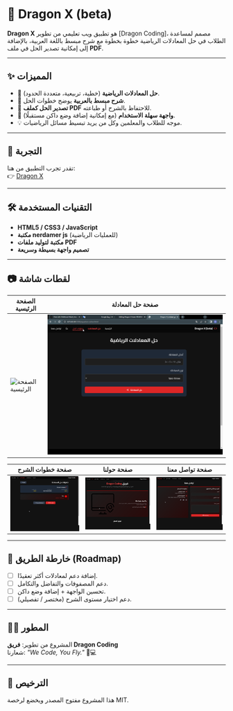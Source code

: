 # 🐉 Dragon X (beta)

**Dragon X** هو تطبيق ويب تعليمي من تطوير [Dragon Coding]، مصمم لمساعدة الطلاب في حل المعادلات الرياضية خطوة بخطوة مع شرح مبسط باللغة العربية، بالإضافة إلى إمكانية تصدير الحل في ملف **PDF**.

---

## ✨ المميزات

- 🔢 **حل المعادلات الرياضية** (خطية، تربيعية، متعددة الحدود).
- 📝 **شرح مبسط بالعربية** يوضح خطوات الحل.
- 📄 **تصدير الحل كملف PDF** للاحتفاظ بالشرح أو طباعته.
- 🌙 **واجهة سهلة الاستخدام** (مع إمكانية إضافة وضع داكن مستقبلًا).
- 💡 موجه للطلاب والمعلمين وكل من يريد تبسيط مسائل الرياضيات.

---

## 🚀 التجربة

تقدر تجرب التطبيق من هنا:  
👉 [Dragon X](https://dragon-x.infinityfreeapp.com)

---

## 🛠️ التقنيات المستخدمة

- **HTML5 / CSS3 / JavaScript**
- **مكتبة nerdamer js** (للعمليات الرياضية)
- **مكتبة لتوليد ملفات PDF**
- **تصميم واجهة بسيطة وسريعة**

---

## 📷 لقطات شاشة

| الصفحة الرئيسية | صفحة حل المعادلة |
|-----------------|------------------|
| ![الصفحة الرئيسية](https://drive.google.com/uc?export=view&id=1LVKuxyev7fwmuIddJwkUSenuggU57SVZ) | ![صفحة حل المعادلة](screenshots/solve.png) |

| صفحة خطوات الشرح | صفحة حولنا | صفحة تواصل معنا |
|------------------|------------|-----------------|
| ![صفحة خطوات الشرح](screenshots/steps.png) | ![صفحة حولنا](screenshots/about.png) | ![صفحة تواصل معنا](screenshots/contact.png) |


---

## 📌 خارطة الطريق (Roadmap)

- [ ] إضافة دعم لمعادلات أكثر تعقيدًا.  
- [ ] دعم المصفوفات والتفاضل والتكامل.  
- [ ] تحسين الواجهة + إضافة وضع داكن.  
- [ ] دعم اختيار مستوى الشرح (مختصر / تفصيلي).  

---

## 👨‍💻 المطور

المشروع من تطوير: **فريق Dragon Coding**  
شعارنا: *"We Code, You Fly."* 🐉💻

---

## 📜 الترخيص

هذا المشروع مفتوح المصدر ويخضع لرخصة MIT.
